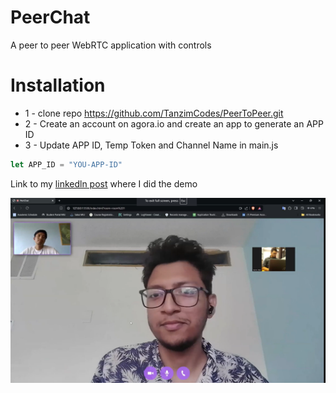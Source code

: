 # PeerChat
A peer to peer WebRTC application with controls

# Installation
* 1 - clone repo https://github.com/TanzimCodes/PeerToPeer.git
* 2 - Create an account on agora.io and create an app to generate an APP ID
* 3 - Update APP ID, Temp Token and Channel Name in main.js
```javascript
let APP_ID = "YOU-APP-ID"
```
Link to my [linkedln post]([URL](https://www.linkedin.com/feed/update/urn:li:activity:7212574822935986176/?originTrackingId=nDp6wMjaRaWM%2BA%2FeWmetGg%3D%3D)) where I did the demo


<img src="./images/preview.PNG">  
